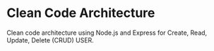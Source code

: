 # Clean Code Architecture

Clean code architecture using Node.js and Express for Create, Read, Update, Delete (CRUD) USER.
